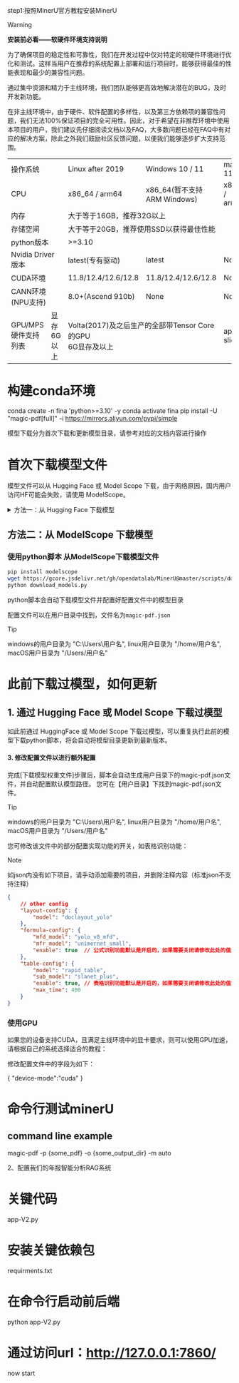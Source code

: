 step1:按照MinerU官方教程安装MinerU
> [!WARNING]
> **安装前必看——软硬件环境支持说明**
> 
> 为了确保项目的稳定性和可靠性，我们在开发过程中仅对特定的软硬件环境进行优化和测试。这样当用户在推荐的系统配置上部署和运行项目时，能够获得最佳的性能表现和最少的兼容性问题。
>
> 通过集中资源和精力于主线环境，我们团队能够更高效地解决潜在的BUG，及时开发新功能。
>
> 在非主线环境中，由于硬件、软件配置的多样性，以及第三方依赖项的兼容性问题，我们无法100%保证项目的完全可用性。因此，对于希望在非推荐环境中使用本项目的用户，我们建议先仔细阅读文档以及FAQ，大多数问题已经在FAQ中有对应的解决方案，除此之外我们鼓励社区反馈问题，以便我们能够逐步扩大支持范围。

<table>
    <tr>
        <td colspan="3" rowspan="2">操作系统</td>
    </tr>
    <tr>
        <td>Linux after 2019</td>
        <td>Windows 10 / 11</td>
        <td>macOS 11+</td>
    </tr>
    <tr>
        <td colspan="3">CPU</td>
        <td>x86_64 / arm64</td>
        <td>x86_64(暂不支持ARM Windows)</td>
        <td>x86_64 / arm64</td>
    </tr>
    <tr>
        <td colspan="3">内存</td>
        <td colspan="3">大于等于16GB，推荐32G以上</td>
    </tr>
    <tr>
        <td colspan="3">存储空间</td>
        <td colspan="3">大于等于20GB，推荐使用SSD以获得最佳性能</td>
    </tr>
    <tr>
        <td colspan="3">python版本</td>
        <td colspan="3">>=3.10</td>
    </tr>
    <tr>
        <td colspan="3">Nvidia Driver 版本</td>
        <td>latest(专有驱动)</td>
        <td>latest</td>
        <td>None</td>
    </tr>
    <tr>
        <td colspan="3">CUDA环境</td>
        <td>11.8/12.4/12.6/12.8</td>
        <td>11.8/12.4/12.6/12.8</td>
        <td>None</td>
    </tr>
    <tr>
        <td colspan="3">CANN环境(NPU支持)</td>
        <td>8.0+(Ascend 910b)</td>
        <td>None</td>
        <td>None</td>
    </tr>
    <tr>
        <td rowspan="2">GPU/MPS 硬件支持列表</td>
        <td colspan="2">显存6G以上</td>
        <td colspan="2">
        Volta(2017)及之后生产的全部带Tensor Core的GPU <br>
        6G显存及以上</td>
        <td rowspan="2">apple slicon</td>
    </tr>
</table>

# 构建conda环境
conda create -n fina 'python>=3.10' -y
conda activate fina
pip install -U "magic-pdf[full]" -i https://mirrors.aliyun.com/pypi/simple

模型下载分为首次下载和更新模型目录，请参考对应的文档内容进行操作

# 首次下载模型文件

模型文件可以从 Hugging Face 或 Model Scope 下载，由于网络原因，国内用户访问HF可能会失败，请使用 ModelScope。

<details>
  <summary>方法一：从 Hugging Face 下载模型</summary>
  <p>使用python脚本 从Hugging Face下载模型文件</p>
  <pre><code>pip install huggingface_hub
wget https://gcore.jsdelivr.net/gh/opendatalab/MinerU@master/scripts/download_models_hf.py -O download_models_hf.py
python download_models_hf.py</code></pre>
  <p>python脚本会自动下载模型文件并配置好配置文件中的模型目录</p>
</details>

## 方法二：从 ModelScope 下载模型

### 使用python脚本 从ModelScope下载模型文件

```bash
pip install modelscope
wget https://gcore.jsdelivr.net/gh/opendatalab/MinerU@master/scripts/download_models.py -O download_models.py
python download_models.py
```
python脚本会自动下载模型文件并配置好配置文件中的模型目录

配置文件可以在用户目录中找到，文件名为`magic-pdf.json`

> [!TIP]
> windows的用户目录为 "C:\\Users\\用户名", linux用户目录为 "/home/用户名", macOS用户目录为 "/Users/用户名"


# 此前下载过模型，如何更新

## 1. 通过 Hugging Face 或 Model Scope 下载过模型

如此前通过 HuggingFace 或 Model Scope 下载过模型，可以重复执行此前的模型下载python脚本，将会自动将模型目录更新到最新版本。


#### 3. 修改配置文件以进行额外配置

完成[下载模型权重文件]步骤后，脚本会自动生成用户目录下的magic-pdf.json文件，并自动配置默认模型路径。
您可在【用户目录】下找到magic-pdf.json文件。

> [!TIP]
> windows的用户目录为 "C:\\Users\\用户名", linux用户目录为 "/home/用户名", macOS用户目录为 "/Users/用户名"

您可修改该文件中的部分配置实现功能的开关，如表格识别功能：

> [!NOTE]
>如json内没有如下项目，请手动添加需要的项目，并删除注释内容（标准json不支持注释）

```json
{
    // other config
    "layout-config": {
        "model": "doclayout_yolo" 
    },
    "formula-config": {
        "mfd_model": "yolo_v8_mfd",
        "mfr_model": "unimernet_small",
        "enable": true  // 公式识别功能默认是开启的，如果需要关闭请修改此处的值为"false"
    },
    "table-config": {
        "model": "rapid_table",
        "sub_model": "slanet_plus",
        "enable": true, // 表格识别功能默认是开启的，如果需要关闭请修改此处的值为"false"
        "max_time": 400
    }
}
```

### 使用GPU

如果您的设备支持CUDA，且满足主线环境中的显卡要求，则可以使用GPU加速，请根据自己的系统选择适合的教程：

修改配置文件中的字段为如下：

{
  "device-mode":"cuda"
}

# 命令行测试minerU
## command line example

magic-pdf -p {some_pdf} -o {some_output_dir} -m auto

2、配置我们的年报智能分析RAG系统
# 关键代码 
app-V2.py

# 安装关键依赖包
requirments.txt

# 在命令行启动前后端
python app-V2.py

# 通过访问url：http://127.0.0.1:7860/

now start
